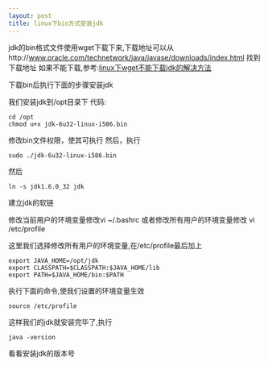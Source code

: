 ```yaml
---
layout: post
title: linux下bin方式安装jdk
---
```


jdk的bin格式文件使用wget下载下来,下载地址可以从http://www.oracle.com/technetwork/java/javase/downloads/index.html 找到下载地址
如果不能下载,参考:[linux下wget不能下载jdk的解决方法](linux下wget不能下载jdk的解决方法)

下载bin后执行下面的步骤安装jdk

我们安装jdk到/opt目录下
代码:

    cd /opt
    chmod u+x jdk-6u32-linux-i586.bin

修改bin文件权限，使其可执行
然后，执行

    sudo ./jdk-6u32-linux-i586.bin

然后  

    ln -s jdk1.6.0_32 jdk

建立jdk的软链


修改当前用户的环境变量修改vi ~/.bashrc
或者修改所有用户的环境变量修改 vi /etc/profile 

这里我们选择修改所有用户的环境变量,在/etc/profile最后加上

    export JAVA_HOME=/opt/jdk
    export CLASSPATH=$CLASSPATH:$JAVA_HOME/lib
    export PATH=$JAVA_HOME/bin:$PATH

执行下面的命令,使我们设置的环境变量生效

    source /etc/profile

这样我们的jdk就安装完毕了,执行

    java -version
    
看看安装jdk的版本号
